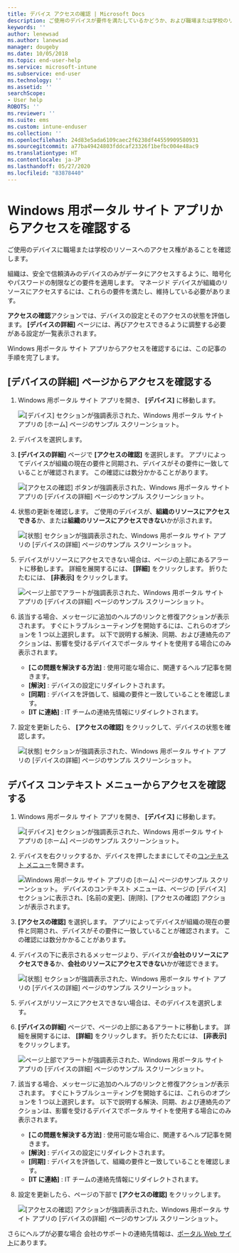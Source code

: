 ```yaml
---
title: デバイス アクセスの確認 | Microsoft Docs
description: ご使用のデバイスが要件を満たしているかどうか、および職場または学校のリソースにアクセスできるかどうか、デバイス アクセスを確認します。
keywords: ''
author: lenewsad
ms.author: lanewsad
manager: dougeby
ms.date: 10/05/2018
ms.topic: end-user-help
ms.service: microsoft-intune
ms.subservice: end-user
ms.technology: ''
ms.assetid: ''
searchScope:
- User help
ROBOTS: ''
ms.reviewer: ''
ms.suite: ems
ms.custom: intune-enduser
ms.collection: ''
ms.openlocfilehash: 24d83e5ada6109caec2f6238df44559909580931
ms.sourcegitcommit: a77ba49424803fddcaf23326f1befbc004e48ac9
ms.translationtype: HT
ms.contentlocale: ja-JP
ms.lasthandoff: 05/27/2020
ms.locfileid: "83878440"
---
```

# <a name="check-access-from-company-portal-app-for-windows"></a>Windows 用ポータル サイト アプリからアクセスを確認する

ご使用のデバイスに職場または学校のリソースへのアクセス権があることを確認します。 

組織は、安全で信頼済みのデバイスのみがデータにアクセスするように、暗号化やパスワードの制限などの要件を適用します。 マネージド デバイスが組織のリソースにアクセスするには、これらの要件を満たし、維持している必要があります。

**アクセスの確認**アクションでは、デバイスの設定とそのアクセスの状態を評価します。 **[デバイスの詳細]** ページには、再びアクセスできるように調整する必要がある設定が一覧表示されます。 

Windows 用ポータル サイト アプリからアクセスを確認するには、この記事の手順を完了します。  

## <a name="check-access-from-device-details-page"></a>[デバイスの詳細] ページからアクセスを確認する  
1. Windows 用ポータル サイト アプリを開き、 **[デバイス]** に移動します。  

    ![[デバイス] セクションが強調表示された、Windows 用ポータル サイト アプリの [ホーム] ページのサンプル スクリーンショット。](./media/1809_CheckAccess_Context_Select_Device.png)  
2. デバイスを選択します。  
3. **[デバイスの詳細]** ページで **[アクセスの確認]** を選択します。 アプリによってデバイスが組織の現在の要件と同期され、デバイスがその要件に一致していることが確認されます。 この確認には数分かかることがあります。  

    ![[アクセスの確認] ボタンが強調表示された、Windows 用ポータル サイト アプリの [デバイスの詳細] ページのサンプル スクリーンショット。](./media/1809_CheckAccess_Checking_Status.png) 

4. 状態の更新を確認します。 ご使用のデバイスが、**組織のリソースにアクセスできる**か、または**組織のリソースにアクセスできない**かが示されます。  

   ![[状態] セクションが強調表示された、Windows 用ポータル サイト アプリの [デバイスの詳細] ページのサンプル スクリーンショット。](./media/1809_CheckAccess_Device_details_status1.png)  
   
5. デバイスがリソースにアクセスできない場合は、ページの上部にあるアラートに移動します。 詳細を展開するには、 **[詳細]** をクリックします。 折りたたむには、 **[非表示]** をクリックします。  

    ![ページ上部でアラートが強調表示された、Windows 用ポータル サイト アプリの [デバイスの詳細] ページのサンプル スクリーンショット。](./media/1809_CheckAccess_Device_details_alert1.png)  

6. 該当する場合、メッセージに追加のヘルプのリンクと修復アクションが表示されます。 すぐにトラブルシューティングを開始するには、これらのオプションを 1 つ以上選択します。 以下で説明する解決、同期、および連絡先のアクションは、影響を受けるデバイスでポータル サイトを使用する場合にのみ表示されます。  

     * **[この問題を解決する方法]** : 使用可能な場合に、関連するヘルプ記事を開きます。  
     * **[解決]** : デバイスの設定にリダイレクトされます。  
     * **[同期]** : デバイスを評価して、組織の要件と一致していることを確認します。  
     * **[IT に連絡]** : IT チームの連絡先情報にリダイレクトされます。   
 
6. 設定を更新したら、 **[アクセスの確認]** をクリックして、デバイスの状態を確認します。  

    ![[状態] セクションが強調表示された、Windows 用ポータル サイト アプリの [デバイスの詳細] ページのサンプル スクリーンショット。](./media/1809_CheckAccess_Device_details_status1.png)  

## <a name="check-access-from-device-context-menu"></a>デバイス コンテキスト メニューからアクセスを確認する  
1. Windows 用ポータル サイト アプリを開き、 **[デバイス]** に移動します。  

    ![[デバイス] セクションが強調表示された、Windows 用ポータル サイト アプリの [ホーム] ページのサンプル スクリーンショット。](./media/1809_CheckAccess_Context_Select_Device.png)  

2. デバイスを右クリックするか、デバイスを押したままにしてその[コンテキスト メニュー](https://docs.microsoft.com//windows/uwp/design/controls-and-patterns/menus)を開きます。  

    ![Windows 用ポータル サイト アプリの [ホーム] ページのサンプル スクリーンショット。 デバイスのコンテキスト メニューは、ページの **[デバイス]** セクションに表示され、[名前の変更]、[削除]、[アクセスの確認] アクションが表示されます。](./media/1809_DeviceContextMenu_Windows_CP.png)  
3. **[アクセスの確認]** を選択します。 アプリによってデバイスが組織の現在の要件と同期され、デバイスがその要件に一致していることが確認されます。 この確認には数分かかることがあります。  
 
4. デバイスの下に表示されるメッセージより、デバイスが**会社のリソースにアクセスできる**か、**会社のリソースにアクセスできない**かが確認できます。 

    ![[状態] セクションが強調表示された、Windows 用ポータル サイト アプリの [デバイスの詳細] ページのサンプル スクリーンショット。](./media/1809_CheckAccess_Context_Menu_Alert2.png) 

5. デバイスがリソースにアクセスできない場合は、そのデバイスを選択します。  
6. **[デバイスの詳細]** ページで、ページの上部にあるアラートに移動します。 詳細を展開するには、 **[詳細]** をクリックします。 折りたたむには、 **[非表示]** をクリックします。  

    ![ページ上部でアラートが強調表示された、Windows 用ポータル サイト アプリの [デバイスの詳細] ページのサンプル スクリーンショット。](./media/1809_CheckAccess_Device_details_alert1.png)  

6. 該当する場合、メッセージに追加のヘルプのリンクと修復アクションが表示されます。 すぐにトラブルシューティングを開始するには、これらのオプションを 1 つ以上選択します。 以下で説明する解決、同期、および連絡先のアクションは、影響を受けるデバイスでポータル サイトを使用する場合にのみ表示されます。  

     * **[この問題を解決する方法]** : 使用可能な場合に、関連するヘルプ記事を開きます。  
     * **[解決]** : デバイスの設定にリダイレクトされます。  
     * **[同期]** : デバイスを評価して、組織の要件と一致していることを確認します。  
     * **[IT に連絡]** : IT チームの連絡先情報にリダイレクトされます。    

7. 設定を更新したら、ページの下部で **[アクセスの確認]** をクリックします。  

    ![[アクセスの確認] アクションが強調表示された、Windows 用ポータル サイト アプリの [デバイスの詳細] ページのサンプル スクリーンショット。](./media/1809_CheckAccess_Device_details_button.png) 


さらにヘルプが必要な場合 会社のサポートの連絡先情報は、[ポータル Web サイト](https://go.microsoft.com/fwlink/?linkid=2010980)にあります。
